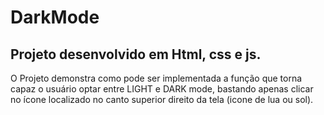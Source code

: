 # DarkMode

## Projeto desenvolvido em Html, css e js. ##

O Projeto demonstra como pode ser implementada a função que torna capaz o usuário optar entre LIGHT e  DARK mode, bastando apenas clicar no ícone localizado no canto superior direito da tela (icone de lua ou sol).


